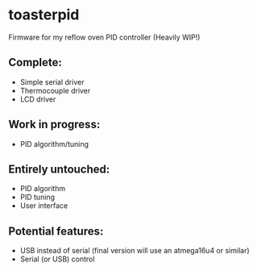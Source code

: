 # toasterpid

Firmware for my reflow oven PID controller (Heavily WIP!)

## Complete:
+ Simple serial driver
+ Thermocouple driver
+ LCD driver

## Work in progress:
+ PID algorithm/tuning

## Entirely untouched:
+ PID algorithm
 + PID tuning
+ User interface

## Potential features:
+ USB instead of serial (final version will use an atmega16u4 or similar)
+ Serial (or USB) control

